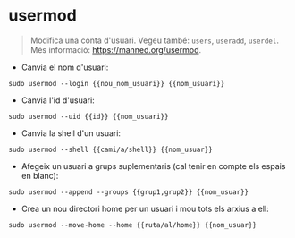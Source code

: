 # usermod

> Modifica una conta d'usuari.
> Vegeu també: `users`, `useradd`, `userdel`.
> Més informació: <https://manned.org/usermod>.

- Canvia el nom d'usuari:

`sudo usermod --login {{nou_nom_usuari}} {{nom_usuari}}`

- Canvia l'id d'usuari:

`sudo usermod --uid {{id}} {{nom_usuari}}`

- Canvia la shell d'un usuari:

`sudo usermod --shell {{cami/a/shell}} {{nom_usuar}}`

- Afegeix un usuari a grups suplementaris (cal tenir en compte els espais en blanc):

`sudo usermod --append --groups {{grup1,grup2}} {{nom_usuar}}`

- Crea un nou directori home per un usuari i mou tots els arxius a ell:

`sudo usermod --move-home --home {{ruta/al/home}} {{nom_usuar}}`
